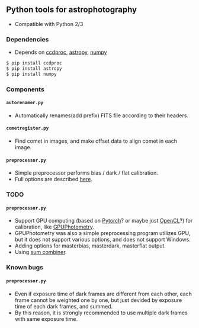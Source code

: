 ## Python tools for astrophotography
* Compatible with Python 2/3

### Dependencies
* Depends on [ccdproc](https://github.com/astropy/ccdproc), [astropy](http://www.astropy.org/), [numpy](http://www.numpy.org/)
```sh
$ pip install ccdproc
$ pip install astropy
$ pip install numpy
```

### Components

#### ```autorenamer.py```
* Automatically renames(add prefix) FITS file according to their headers.

#### ```cometregister.py```
* Find comet in images, and make offset data to align comet in each image.

#### ```preprocessor.py```
* Simple preprocessor performs bias / dark / flat calibration.
* Full options are described [here](docs/preprocessor.py.md).

### TODO
#### ```preprocessor.py```
* Support GPU computing (based on [Pytorch](http://pytorch.org/)? or maybe just [OpenCL](https://www.khronos.org/opencl/)?) for calibration, like [GPUPhotometry](https://github.com/hletrd/GPUPhotometry).
 * GPUPhotometry was also a simple preprocessing program utilizes GPU, but it does not support various options, and does not support Windows.
* Adding options for masterbias, masterdark, masterflat output.
* Using [sum combiner](https://github.com/astropy/ccdproc/pull/508).

### Known bugs
#### ```preprocessor.py```
* Even if exposure time of dark frames are different from each other, each frame cannot be weighted one by one, but just devided by exposure time of each dark frames, and summed.
 * By this reason, it is strongly recommended to use multiple dark frames with same exposure time.
